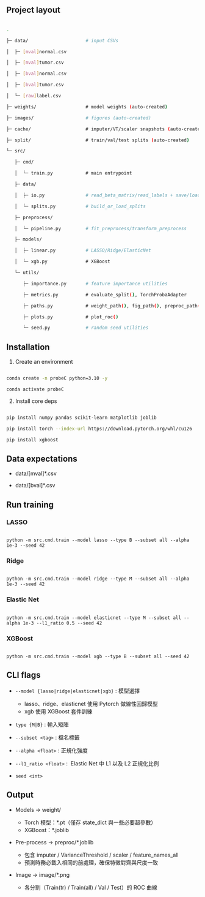 ## Project layout

```bash

.

├─ data/                     # input CSVs

│  ├─ [mval]normal.csv

│  ├─ [mval]tumor.csv

│  ├─ [bval]normal.csv

│  ├─ [bval]tumor.csv

│  └─ [raw]label.csv

├─ weights/                  # model weights (auto-created)

├─ images/                   # figures (auto-created)

├─ cache/                    # imputer/VT/scaler snapshots (auto-created)

├─ split/                    # train/val/test splits (auto-created)

└─ src/

   ├─ cmd/

   │  └─ train.py            # main entrypoint

   ├─ data/

   │  ├─ io.py               # read_beta_matrix/read_labels + save/load_splits

   │  └─ splits.py           # build_or_load_splits

   ├─ preprocess/

   │  └─ pipeline.py         # fit_preprocess/transform_preprocess

   ├─ models/

   │  ├─ linear.py           # LASSO/Ridge/ElasticNet

   │  └─ xgb.py              # XGBoost

   └─ utils/

      ├─ importance.py       # feature importance utilities

      ├─ metrics.py          # evaluate_split(), TorchProbaAdapter

      ├─ paths.py            # weight_path(), fig_path(), preproc_path()

      ├─ plots.py            # plot_roc()

      └─ seed.py             # random seed utilities

```

  

## Installation

1. Create an environment

```bash

conda create -n probeC python=3.10 -y

conda activate probeC

```

2. Install core deps

```bash

pip install numpy pandas scikit-learn matplotlib joblib

pip install torch --index-url https://download.pytorch.org/whl/cu126

pip install xgboost                

```

  

## Data expectations
- data/\[mval]\*.csv

- data/\[bval]\*.csv

  

## Run training

### LASSO

```

python -m src.cmd.train --model lasso --type B --subset all --alpha 1e-3 --seed 42

```

### Ridge

```

python -m src.cmd.train --model ridge --type M --subset all --alpha 1e-3 --seed 42

```

### Elastic Net

```

python -m src.cmd.train --model elasticnet --type M --subset all --alpha 1e-3 --l1_ratio 0.5 --seed 42

```

### XGBoost

```

python -m src.cmd.train --model xgb --type B --subset all --seed 42

```

  

## CLI flags

- ```--model {lasso|ridge|elasticnet|xgb}``` : 模型選擇
	- lasso、ridge、elasticnet 使用 Pytorch 做線性回歸模型
	- xgb 使用 XGBoost 套件訓練

- ```type {M|B}``` : 輸入矩陣

- ```--subset <tag>``` : 檔名標籤

- ```--alpha <float>``` : 正規化強度

- ```--l1_ratio <float>``` :  Elastic Net 中 L1 以及 L2 正規化比例

- ```seed <int>```

## Output

- Models $\rightarrow$ weight/
	- Torch 模型：\*.pt（僅存 state_dict 與一些必要超參數）
	- XGBoost：\*.joblib

- Pre-process $\rightarrow$ preproc/\*.joblib
	- 包含 imputer / VarianceThreshold / scaler / feature_names_all
	- 預測時務必載入相同的前處理，確保特徵對齊與尺度一致

- Image → image/*.png
	- 各分割（Train(tr) / Train(all) / Val / Test）的 ROC 曲線


